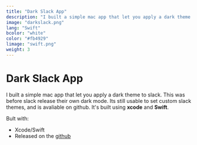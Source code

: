 ```yaml
---
title: "Dark Slack App"
description: "I built a simple mac app that let you apply a dark theme to slack. This was before slack release their own dark mode. Its still usable to set custom slack themes, and is avaliable on github."
image: "darkslack.png"
lang: "Swift"
bcolor: "white"
color: "#fb4929"
limage: "swift.png"
weight: 3
---
```

# Dark Slack App

I built a simple mac app that let you apply a dark theme to slack. This was before slack release their own dark mode. Its still usable to set custom slack themes, and is avaliable on github. It's built using **xcode** and **Swift**.

Bult with:

- Xcode/Swift
- Released on the [github](https://github.com/Ciuffi/DarkSlackApp/releases)
